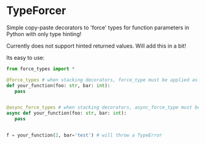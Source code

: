 # TypeForcer
Simple copy-paste decorators to 'force' types for function parameters in Python with only type hinting!

Currently does not support hinted returned values. Will add this in a bit!

Its easy to use:
```py
from force_types import *

@force_types # when stacking decorators, force_type must be applied as last (bottom)
def your_function(foo: str, bar: int):
   pass


@async_force_types # when stacking decorators, async_force_type must be applied as last (bottom)
async def your_function(foo: str, bar: int):
   pass


f = your_function(2, bar='test') # will throw a TypeError
```
